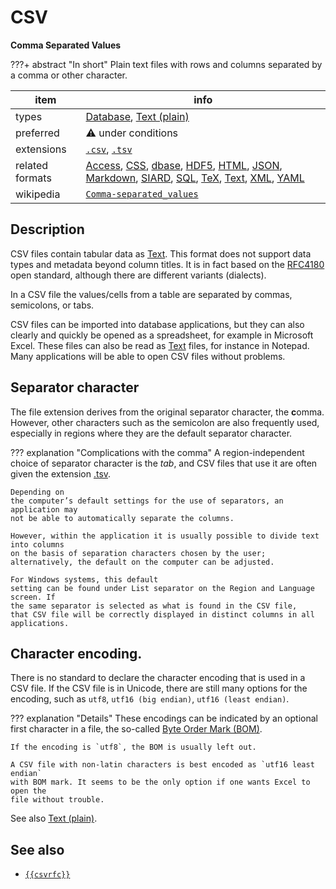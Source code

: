 

# CSV

**Comma Separated Values**

???+ abstract "In short"
    Plain text files with rows and columns separated by a comma or other character.

item | info
--- | ---
types | [Database](../dataTypes/database.md), [Text (plain)](../dataTypes/textPlain.md)
preferred | ⚠️ under conditions
extensions | [`.csv`](../extensions/csv.md), [`.tsv`](../extensions/tsv.md)
related formats | [Access](../fileFormats/access.md), [CSS](../fileFormats/css.md), [dbase](../fileFormats/dbase.md), [HDF5](../fileFormats/hdf5.md), [HTML](../fileFormats/html.md), [JSON](../fileFormats/json.md), [Markdown](../fileFormats/markdown.md), [SIARD](../fileFormats/siard.md), [SQL](../fileFormats/sql.md), [TeX](../fileFormats/tex.md), [Text](../fileFormats/text.md), [XML](../fileFormats/xml.md), [YAML](../fileFormats/yaml.md)
wikipedia | [`Comma-separated_values`]({{wikipedia}}/Comma-separated_values)

## Description

CSV files contain tabular data as [Text](../fileFormats/text.md).
This format does not support data types and metadata beyond column titles. It is
in fact based on the
[RFC4180]({{csvrfc}})
open standard, although there are different
variants (dialects).

In a CSV file the values/cells from a table are separated
by commas, semicolons, or tabs.

CSV files can be imported into database applications, but they can
also clearly and quickly be opened as a spreadsheet, for example in Microsoft
Excel. These files can also be read as [Text](../fileFormats/text.md) files, for instance in Notepad.
Many applications will be able to open CSV files without problems.

## Separator character
The file extension derives from the original separator character, the **c**omma.
However, other characters such as the semicolon are also frequently used,
especially in regions where they are the default separator character.

??? explanation "Complications with the comma"
    A region-independent choice of separator character is the *tab*, and CSV files
    that use it are often given the extension [.tsv](../extensions/tsv.md).

    Depending on
    the computer’s default settings for the use of separators, an application may
    not be able to automatically separate the columns.

    However, within the application it is usually possible to divide text into columns
    on the basis of separation characters chosen by the user;
    alternatively, the default on the computer can be adjusted.

    For Windows systems, this default
    setting can be found under List separator on the Region and Language screen. If
    the same separator is selected as what is found in the CSV file,
    that CSV file will be correctly displayed in distinct columns in all applications.

## Character encoding.

There is no standard to declare the character encoding that is used in a CSV
file.
If the CSV file is in Unicode, there are still many options for the encoding,
such as `utf8`, `utf16 (big endian)`, `utf16 (least endian)`.

??? explanation "Details"
    These encodings can be indicated by an optional first character in a file,
    the so-called
    [Byte Order Mark (BOM)]({{wikipedia}}/Byte_order_mark).

    If the encoding is `utf8`, the BOM is usually left out.

    A CSV file with non-latin characters is best encoded as `utf16 least endian`
    with BOM mark. It seems to be the only option if one wants Excel to open the
    file without trouble.

See also [Text (plain)](../dataTypes/textPlain.md).


## See also
*   [`{{csvrfc}}`]({{csvrfc}})



